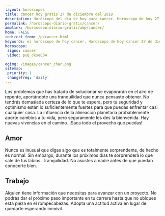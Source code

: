 ```yaml
---
layout: horoscopos
title: cancer hoy gratis 27 de diciembre del 2018 
description: Horóscopo del dia de hoy para cancer. Horoscopo de hoy 27 de diciembre del 2018. Las predicciones de amor, trabajo, vida personal gratis.
permalink: /horoscopo-diario-gratis/cancer/
amplink: /horoscopo-diario-gratis/amp/cancer/
home: FALSE
redirect_from: /p/cancer.html
keywords: el horóscopo de hoy cancer, Horoscopo de hoy cancer 27 de diciembre del 2018,horóscopo del día,horoscopo del dia de hoy,horoscopo de hoy,horoscopo de hoy cancer,cancer hoy,signos zodiacales,horóscopo de hoy,horoscopos de hoy,horoscopo cancer hoy,horoscopo de cancer de hoy,horóscopo de hoy cancer,horoscopos,cancer de hoy,los horoscopos de hoy,cancer de hoy,cancer 27 de diciembre del 2018,signos zodiacales 2018, el horoscopo de hoy
horoscopo:
 signo: cancer
 video: puQ_dkseE34

ogimg: /images/cancer_char.png
sitemap:
 priority: 1
 changefreq: 'daily'
---
```



Los problemas que has tratado de solucionar se evaporarán en el aire de repente, aportándote una tranquilidad que nunca pensaste obtener. No tendrás demasiada certeza de lo que te espera, pero tu seguridad y optimismo están lo suficientemente fuertes para que puedas enfrentar casi cualquier cosa. La influencia de la alineación planetaria probablemente aporte cambios a tu vida, pero seguramente les des la bienvenida. Hay nuevas vivencias en el camino. ¡Saca todo el provecho que puedas!

## Amor

Nunca es inusual que digas algo que es totalmente sorprendente, de hecho es normal. Sin embargo, durante los próximos días te sorprenderá lo que sale de tus labios. Tranquilidad. No asustes a nadie antes de que puedan conocerte bien.

## Trabajo

Alguien tiene información que necesitas para avanzar con un proyecto. No podrás dar el próximo paso importante en tu carrera hasta que no ubiques esta pieza en el rompecabezas. Adopta una actitud activa en lugar de quedarte esperando inmóvil.